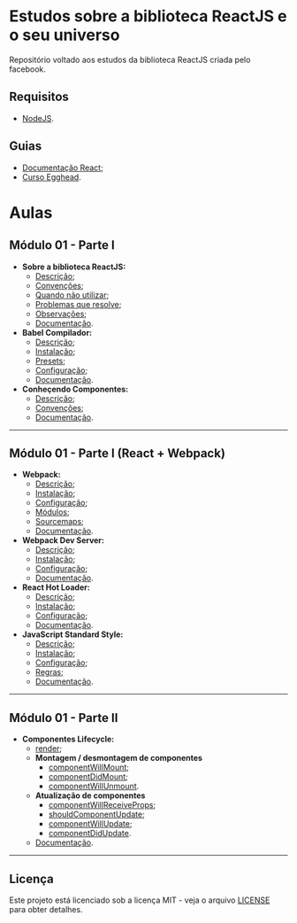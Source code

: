 # Estudos sobre a biblioteca ReactJS e o seu universo

Repositório voltado aos estudos da biblioteca ReactJS criada pelo facebook.

## Requisitos

* [NodeJS](https://nodejs.org/en).

## Guias

* [Documentação React](https://reactjs.org/docs);
* [Curso Egghead](https://egghead.io/courses/the-beginner-s-guide-to-reactjs).

# Aulas

## Módulo 01 - Parte I

* __Sobre a biblioteca ReactJS:__
  * [Descrição](lessons/m01/sobre-biblioteca-reactjs.md#descrição);
  * [Convenções](lessons/m01/sobre-biblioteca-reactjs.md#convenções);
  * [Quando não utilizar](lessons/m01/sobre-biblioteca-reactjs.md#quando-não-utilizar);
  * [Problemas que resolve](lessons/m01/sobre-biblioteca-reactjs.md#problemas-que-resolve);
  * [Observações](lessons/m01/sobre-biblioteca-reactjs.md#observações);
  * [Documentação](https://reactjs.org/docs).
* __Babel Compilador:__
  * [Descrição](lessons/m01/babel-compilador.md#descrição);
  * [Instalação](lessons/m01/babel-compilador.md#instalação);
  * [Presets](lessons/m01/babel-compilador.md#presets);
  * [Configuração](lessons/m01/babel-compilador.md#configuração);
  * [Documentação](https://babeljs.io).
* __Conheçendo Componentes:__
  * [Descrição](lessons/m01/conhecendo-componentes.md#descrição);
  * [Convenções](lessons/m01/conhecendo-componentes.md#convenções);
  * [Documentação](https://reactjs.org/docs/components-and-props.html).

---

## Módulo 01 - Parte I (React + Webpack)

* __Webpack:__
  * [Descrição](lessons/m01/webpack.md#descrição);
  * [Instalação](lessons/m01/webpack.md#instalação);
  * [Configuração](lessons/m01/webpack.md#configuração);
  * [Módulos](lessons/m01/webpack.md#módulos);
  * [Sourcemaps](lessons/m01/webpack.md#sourcemaps);
  * [Documentação](https://webpack.js.org/concepts).
* __Webpack Dev Server:__
  * [Descrição](lessons/m01/webpack-dev-server.md#descrição);
  * [Instalação](lessons/m01/webpack-dev-server.md#instalação);
  * [Configuração](lessons/m01/webpack-dev-server.md#configuração);
  * [Documentação](https://github.com/webpack/webpack-dev-server).
* __React Hot Loader:__
  * [Descrição](lessons/m01/react-hot-loader.md#descrição);
  * [Instalação](lessons/m01/react-hot-loader.md#instalação);
  * [Configuração](lessons/m01/react-hot-loader.md#configuração);
  * [Documentação](http://gaearon.github.io/react-hot-loader/).
* __JavaScript Standard Style:__
  * [Descrição](lessons/m01/javascript-standard-style.md#descrição);
  * [Instalação](lessons/m01/javascript-standard-style.md#instalação);
  * [Configuração](lessons/m01/javascript-standard-style.md#configuração);
  * [Regras](lessons/m01/javascript-standard-style.md#regras);
  * [Documentação](https://standardjs.com/).

---

## Módulo 01 - Parte II

* __Componentes Lifecycle:__
  * [render](lessons/m01/componentes-lifecycle.md#render);
  * __Montagem / desmontagem de componentes__
    * [componentWillMount](lessons/m01/componentes-lifecycle.md#componentwillmount);
    * [componentDidMount](lessons/m01/componentes-lifecycle.md#componentdidmount);
    * [componentWillUnmount](lessons/m01/componentes-lifecycle.md#componentwillunmount).
  * __Atualização de componentes__
    * [componentWillReceiveProps](lessons/m01/componentes-lifecycle.md#componentwillreceiveprops);
    * [shouldComponentUpdate](lessons/m01/componentes-lifecycle.md#shouldcomponentupdate);
    * [componentWillUpdate](lessons/m01/componentes-lifecycle.md#componentwillupdate);
    * [componentDidUpdate](lessons/m01/componentes-lifecycle.md#componentdidupdate).
  * [Documentação](https://reactjs.org/docs/state-and-lifecycle.html).

---

## Licença

Este projeto está licenciado sob a licença MIT - veja o arquivo [LICENSE](LICENSE) para obter detalhes.
